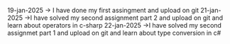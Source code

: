 19-jan-2025 -> I have done my first assingment and upload on git
21-jan-2025 ->I have solved my second assignment part 2 and upload on git
and learn about operators in c-sharp
22-jan-2025 ->I have solved my second assignmet part 1 and upload on git
and learn about type conversion in c#
